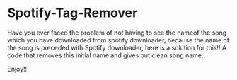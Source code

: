 # Spotify-Tag-Remover
Have you ever faced the problem of not having to see the nameof the song which you have downloaded from spotify downloader, because the name of the song is preceded with Spotify downloader, 
here is a solution for this!!
A code that removes this initial name and gives out clean song name..

Enjoy!!
